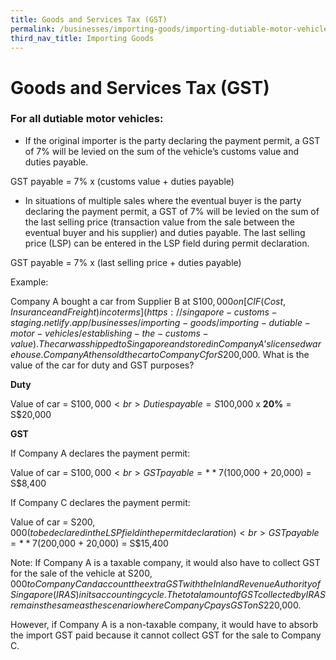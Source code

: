 ```yaml
---
title: Goods and Services Tax (GST)
permalink: /businesses/importing-goods/importing-dutiable-motor-vehicles/good-and-services-tax-gst
third_nav_title: Importing Goods
---
```


# Goods and Services Tax (GST)

### For all dutiable motor vehicles:

-   If the original importer is the party declaring the payment permit, a GST of 7% will be levied on the sum of the vehicle’s customs value and duties payable.

GST payable = 7% x (customs value + duties payable)  

-   In situations of multiple sales where the eventual buyer is the party declaring the payment permit, a GST of 7% will be levied on the sum of the last selling price (transaction value from the sale between the eventual buyer and his supplier) and duties payable. The last selling price (LSP) can be entered in the LSP field during permit declaration.

GST payable = 7% x (last selling price + duties payable)

Example:

Company A bought a car from Supplier B at S$100,000 on  [CIF (Cost, Insurance and Freight) incoterms](https://singapore-customs-staging.netlify.app/businesses/importing-goods/importing-dutiable-motor-vehicles/establishing-the-customs-value). The car was shipped to Singapore and stored in Company A’s licensed warehouse. Company A then sold the car to Company C for S$200,000. What is the value of the car for duty and GST purposes?

**Duty**

Value of car = S$100,000 <br> Duties payable = S$100,000 x **20%** = S$20,000

**GST**

If Company A declares the payment permit:

Value of car = S$100,000 <br> GST payable = **7%** x S$(100,000 + 20,000) = S$8,400

If Company C declares the payment permit:

Value of car = S$200,000 (to be declared in the LSP field in the permit declaration) <br> GST payable = **7%** x S$(200,000 + 20,000) = S$15,400

Note:
If Company A is a taxable company, it would also have to collect GST for the sale of the vehicle at S$200,000 to Company C and account the extra GST with the Inland Revenue Authority of Singapore (IRAS) in its accounting cycle. The total amount of GST collected by IRAS remains the same as the scenario where Company C pays GST on S$220,000.

However, if Company A is a non-taxable company, it would have to absorb the import GST paid because it cannot collect GST for the sale to Company C.
